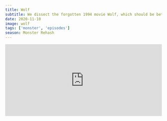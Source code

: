 ```yaml
---
title: Wolf
subtitle: We dissect the forgotten 1994 movie Wolf, which should be better than it is. Rob explains how dogs ruined the internet. Listen until the end for a special promotion!
date: 2020-11-10
image: wolf
tags: ['monster', 'episodes']
season: Monster Rehash
---
```

<iframe src="https://open.spotify.com/embed-podcast/episode/2KdKnhapOs0loPV5t98AQg" width="100%" height="232" frameborder="0" allowtransparency="true" allow="encrypted-media"></iframe>